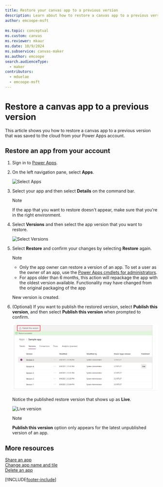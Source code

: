 ```yaml
---
title: Restore your canvas app to a previous version
description: Learn about how to restore a canvas app to a previous version.
author: emcoope-msft

ms.topic: conceptual
ms.custom: canvas
ms.reviewer: mkaur
ms.date: 10/9/2024
ms.subservice: canvas-maker
ms.author: emcoope
search.audienceType: 
  - maker
contributors:
  - mduelae
  - emcoope-msft
---
```

# Restore a canvas app to a previous version

This article shows you how to restore a canvas app to a previous version that was saved to the cloud from your Power Apps account.

## Restore an app from your account

1. Sign in to [Power Apps](https://make.powerapps.com).

1. On the left navigation pane, select **Apps**. 

    ![Select Apps](./media/restore-an-app/file-apps.png "Select Apps")

1. Select your app and then select **Details** on the command bar.

    > [!NOTE]
    > If the app that you want to restore doesn't appear, make sure that you're in the right environment.

1. Select **Versions** and then select the app version that you want to restore.

    ![Select Versions](./media/restore-an-app/versions.png "Select Versions")

1. Select **Restore** and confirm your changes by selecting **Restore** again.

    > [!NOTE]
    > - Only the app owner can restore a version of an app. To set a user as the owner of an app, use the [Power Apps cmdlets for administrators](/power-platform/admin/powerapps-powershell).
    > - For apps older than 6 months, this action will repackage the app with the oldest version available. Functionality may have changed from the original packaging of the app

    New version is created.

1. (Optional) If you want to publish the restored version, select **Publish this version**, and then select **Publish this version** when prompted to confirm.

    ![Publish restored version](./media/restore-an-app/publish.png "Publish restored version")

    Notice the published restore version that shows up as **Live**.
    
    ![Live version](./media/restore-an-app/live.png "Live version")

    > [!NOTE]
    > **Publish this version** option only appears for the latest unpublished version of an app.

## More resources
[Share an app](share-app.md)  
[Change app name and tile](set-name-tile.md)  
[Delete an app](delete-app.md)


[!INCLUDE[footer-include](../../includes/footer-banner.md)]
